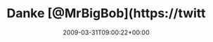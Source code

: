---
retweeted: false
source: <a href="http://twitter.com" rel="nofollow">Twitter Web Client</a>
entities:
  hashtags: []
  symbols: []
  user_mentions:
  - name: Saeed
    screen_name: mrbigbob
    indices:
    - '6'
    - '15'
    id_str: '1593643520'
    id: '1593643520'
  - name: Dennis Benkert
    screen_name: denderello
    indices:
    - '31'
    - '42'
    id_str: '15345061'
    id: '15345061'
  urls: []
display_text_range:
- '0'
- '50'
favorite_count: '0'
id_str: '1423341311'
truncated: false
retweet_count: '0'
id: '1423341311'
created_at: Tue Mar 31 09:00:22 +0000 2009
favorited: false
full_text: Danke [@MrBigBob](https://twitter.com/MrBigBob) [@Miraclew0rld](https://twitter.com/Miraclew0rld)!
  [@denderello](https://twitter.com/denderello) ja! :-)
lang: de
tags:
- pesos:twitter
date: '2009-03-31T09:00:22+00:00'
src: https://twitter.com/bascht/status/1423341311
original_url: https://twitter.com/bascht/status/1423341311
type: twitter_tweet
text: Danke [@MrBigBob](https://twitter.com/MrBigBob) [@Miraclew0rld](https://twitter.com/Miraclew0rld)!
  [@denderello](https://twitter.com/denderello) ja! :-)
title: Danke [@MrBigBob](https://twitt

---